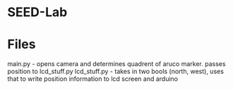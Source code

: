 # SEED-Lab

# Files
main.py - opens camera and determines quadrent of aruco marker. passes position to lcd_stuff.py
lcd_stuff.py - takes in two bools (north, west), uses that to write position information to lcd screen and arduino